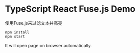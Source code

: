 TypeScript React Fuse.js Demo
=================================

使用Fuse.js来过滤文本并高亮

```
npm install
npm start
```

It will open page on browser automatically.
